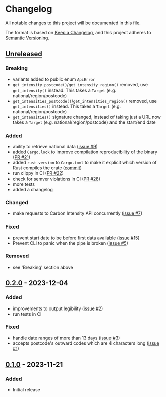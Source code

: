 # Changelog

All notable changes to this project will be documented in this file.

The format is based on [Keep a Changelog](https://keepachangelog.com/en/1.1.0/),
and this project adheres to [Semantic Versioning](https://semver.org/spec/v2.0.0.html).

## [Unreleased]

### Breaking

- variants added to public enum `ApiError`
- `get_intensity_postcode()`/`get_intensity_region()` removed, use `get_intensity()`
  instead. This takes a `Target` (e.g. national/region/postcode)
- `get_intensities_postcode()`/`get_intensities_region()` removed, use `get_intensities()`
  instead. This takes a `Target` (e.g. national/region/postcode)
- `get_intensities()` signature changed, instead of taking just a URL now
  takes a `Target` (e.g. national/region/postcode) and the start/end date

### Added

- ability to retrieve national data ([issue #9](https://github.com/jnioche/carbonintensity-api/issues/9))
- added `Cargo.lock` to improve compilation reproducibility of the binary
  ([PR #21](https://github.com/jnioche/carbonintensity-api/pull/21))
- added `rust-version` to `Cargo.toml` to make it explicit which version
  of Rust compiles the crate ([commit](https://github.com/jnioche/carbonintensity-api/commit/f92d03673181f3be8f0954724b60dd38b1808145))
- run clippy in CI ([PR #22](https://github.com/jnioche/carbonintensity-api/pull/22))
- check for semver violations in CI ([PR #28](https://github.com/jnioche/carbonintensity-api/pull/28))
- more tests
- added a changelog

### Changed

- make requests to Carbon Intensity API concurrently ([issue #7](https://github.com/jnioche/carbonintensity-api/issues/7))

### Fixed

- prevent start date to be before first data available ([issue #15](https://github.com/jnioche/carbonintensity-api/issues/15))
- Prevent CLI to panic when the pipe is broken ([issue #5](https://github.com/jnioche/carbonintensity-api/issues/5))

### Removed

- see 'Breaking' section above

[Unreleased]: https://github.com/jnioche/carbonintensity-api/compare/0.2.0...HEAD

## [0.2.0] - 2023-12-04

### Added

- improvements to output legibility ([issue #2](https://github.com/jnioche/carbonintensity-api/issues/2))
- run tests in CI

### Fixed

- handle date ranges of more than 13 days ([issue #3](https://github.com/jnioche/carbonintensity-api/issues/3))
- accepts postcode's outward codes which are 4 characters long ([issue #1](https://github.com/jnioche/carbonintensity-api/issues/1))

[0.2.0]: https://github.com/jnioche/carbonintensity-api/compare/0.1.0...0.2.0

## [0.1.0] - 2023-11-21

### Added

- Initial release

[0.1.0]: https://github.com/jnioche/carbonintensity-api/compare/99759e1a889065d473bacd2958692ab8bbeb3ae0...0.1.0
